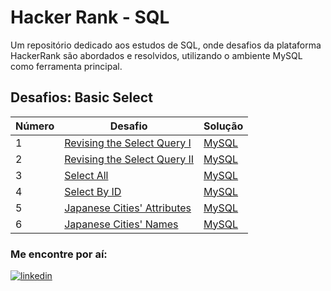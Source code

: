
# Hacker Rank - SQL

Um repositório dedicado aos estudos de SQL, onde desafios da plataforma HackerRank são abordados e resolvidos, utilizando o ambiente MySQL como ferramenta principal.

## Desafios: Basic Select

| Número | Desafio | Solução |
|--------|---------|---------|
| 1      | [Revising the Select Query I](https://www.hackerrank.com/challenges/revising-the-select-query/problem)| [MySQL](https://github.com/daniellycodes/hackerrank-sql/blob/main/basic-select/revising-the-select-query-I.sql) |
| 2      | [Revising the Select Query II](https://www.hackerrank.com/challenges/revising-the-select-query-2/problem) | [MySQL](https://github.com/daniellycodes/hackerrank-sql/blob/main/basic-select/revising-the-select-query-II.sql) | 
| 3      | [Select All](https://www.hackerrank.com/challenges/select-all-sql/problem) | [MySQL](https://github.com/daniellycodes/hackerrank-sql/blob/main/basic-select/select-all.sql) | 
|4       | [Select By ID](https://www.hackerrank.com/challenges/select-by-id/problem) | [MySQL](https://github.com/daniellycodes/hackerrank-sql/blob/main/basic-select/select-by-id.sql) |
|5       | [Japanese Cities' Attributes](https://www.hackerrank.com/challenges/japanese-cities-attributes/problem) | [MySQL](https://github.com/daniellycodes/hackerrank-sql/blob/main/basic-select/japanese-cities-attributes.sql) |
|6       | [Japanese Cities' Names](https://www.hackerrank.com/challenges/japanese-cities-name/problem) | [MySQL](https://github.com/daniellycodes/hackerrank-sql/blob/main/basic-select/japanese-cities-names.sql) |

### Me encontre por aí:

[![linkedin](https://img.shields.io/badge/linkedin-0A66C2?style=for-the-badge&logo=linkedin&logoColor=white)](https://www.linkedin.com/in/daniellyspaulino/)
